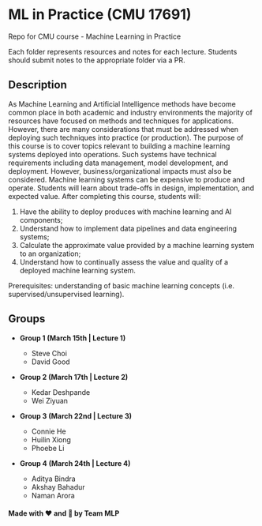 # ML in Practice (CMU 17691)
Repo for CMU course - Machine Learning in Practice

Each folder represents resources and notes for each lecture. Students should submit notes to the appropriate folder via a PR.

## Description
As Machine Learning and Artificial Intelligence methods have become common place in both academic and industry environments the majority of resources have focused on methods and techniques for applications. However, there are many considerations that must be addressed when deploying such techniques into practice (or production). The purpose of this course is to cover topics relevant to building a machine learning systems deployed into operations. Such systems have technical requirements including data management, model development, and deployment. However, business/organizational impacts must also be considered. Machine learning systems can be expensive to produce and operate. Students will learn about trade-offs in design, implementation, and expected value. After completing this course, students will: 
1. Have the ability to deploy produces with machine learning and AI components; 
2. Understand how to implement data pipelines and data engineering systems; 
3. Calculate the approximate value provided by a machine learning system to an organization; 
4. Understand how to continually assess the value and quality of a deployed machine learning system. 
 
Prerequisites: understanding of basic machine learning concepts (i.e. supervised/unsupervised learning).

## Groups

- **Group 1 (March 15th | Lecture 1)**
    - Steve Choi
    - David Good

- **Group 2 (March 17th | Lecture 2)**
    - Kedar Deshpande
    - Wei Ziyuan

- **Group 3 (March 22nd | Lecture 3)**
    - Connie He
    - Huilin Xiong
    - Phoebe Li

- **Group 4 (March 24th | Lecture 4)**
    - Aditya Bindra
    - Akshay Bahadur
    - Naman Arora

#### Made with ❤️ and 🦙 by Team MLP

